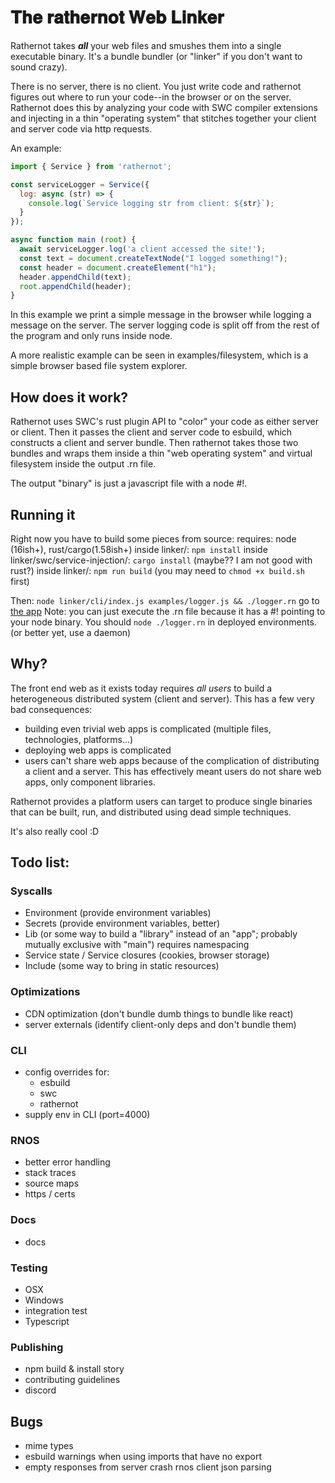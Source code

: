 # 𝐓𝐡𝐞 𝐫𝐚𝐭𝐡𝐞𝐫𝐧𝐨𝐭 𝐖𝐞𝐛 𝐋𝐢𝐧𝐤𝐞𝐫
Rathernot takes ***all*** your web files and smushes them into a single executable binary.  It's a bundle bundler (or "linker" if you don't want to sound crazy).

There is no server, there is no client.  You just write code and rathernot figures out where to run your code--in the browser or on the server.  Rathernot does this by analyzing your code with SWC compiler extensions and injecting in a thin "operating system" that stitches together your client and server code via http requests.

An example:

```js
import { Service } from 'rathernot';

const serviceLogger = Service({
  log: async (str) => {
    console.log(`Service logging str from client: ${str}`);
  }
});

async function main (root) {
  await serviceLogger.log('a client accessed the site!');
  const text = document.createTextNode("I logged something!");
  const header = document.createElement("h1");
  header.appendChild(text);
  root.appendChild(header);
}
```
In this example we print a simple message in the browser while logging a message on the server.  The server logging code is split off from the rest of the program and only runs inside node.

A more realistic example can be seen in examples/filesystem, which is a simple browser based file system explorer.

## How does it work?
Rathernot uses SWC's rust plugin API to "color" your code as either server or client.  Then it passes the client and server code to esbuild, which constructs a client and server bundle.  Then rathernot takes those two bundles and wraps them inside a thin "web operating system" and virtual filesystem inside the output .rn file.

The output "binary" is just a javascript file with a node #!.

## Running it
Right now you have to build some pieces from source:
requires: node (16ish+), rust/cargo(1.58ish+)
inside linker/: ```npm install```
inside linker/swc/service-injection/: ```cargo install``` (maybe?? I am not good with rust?)
inside linker/: ```npm run build```
(you may need to ```chmod +x build.sh``` first)

Then:
```node linker/cli/index.js examples/logger.js && ./logger.rn```
go to [the app](http://localhost:3000)
Note: you can just execute the .rn file because it has a #! pointing to your node binary.  You should  ```node ./logger.rn``` in deployed environments.  (or better yet, use a daemon)

## Why?
The front end web as it exists today requires *all users* to build a heterogeneous distributed system (client and server).  This has a few very bad consequences:
- building even trivial web apps is complicated (multiple files, technologies, platforms...)
- deploying web apps is complicated
- users can't share web apps because of the complication of distributing a client and a server.  This has effectively meant users do not share web apps, only component libraries.

Rathernot provides a platform users can target to produce single binaries that can be built, run, and distributed using dead simple techniques.

It's also really cool :D

## Todo list:

### Syscalls
- Environment (provide environment variables)
- Secrets (provide environment variables, better)
- Lib (or some way to build a "library" instead of an "app"; probably mutually exclusive with "main") requires namespacing
- Service state / Service closures (cookies, browser storage)
- Include (some way to bring in static resources)

### Optimizations
- CDN optimization (don't bundle dumb things to bundle like react)
- server externals (identify client-only deps and don't bundle them)

### CLI
- config overrides for:
  - esbuild
  - swc
  - rathernot
- supply env in CLI (port=4000)

### RNOS
- better error handling
- stack traces
- source maps
- https / certs

### Docs
- docs

### Testing
- OSX
- Windows
- integration test
- Typescript

### Publishing
- npm build & install story
- contributing guidelines
- discord

## Bugs
- mime types
- esbuild warnings when using imports that have no export
- empty responses from server crash rnos client json parsing
